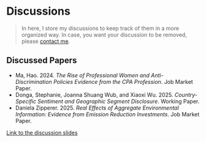 # Discussions

> In here, I store my discussions to keep track of them in a more organized way. In case, you want your discussion to be removed, please [contact me](mailto:peter@rsm.nl).

## Discussed Papers

- Ma, Hao. 2024. _The Rise of Professional Women and Anti-Discrimination Policies Evidence from the CPA Profession_. Job Market Paper.
- Donga, Stephanie, Joanna Shuang Wub, and Xiaoxi Wu. 2025. _Country-Specific Sentiment and Geographic Segment Disclosure_. Working Paper.
- Daniela Zipperer. 2025. _Real Effects of Aggregate Environmental Information: Evidence from Emission Reduction Investments_. Job Market Paper.

[Link to the discussion slides](https://caspardp.github.io/discussions/)
